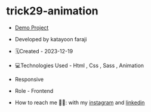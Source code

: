 # trick29-animation
- [Demo Project](https://katayoon-faraji-web.github.io/trick28-passwordGenerator//)

- Developed by katayoon faraji

- 🗓️Created - 2023-12-19

- 💻Technologies Used - Html , Css , Sass , Animation

- Responsive
  
- Role - Frontend

- How to reach me 👩🏻: with my [instagram](https://instagram.com/katayoon_faraji_web) and [linkedin](https://www.linkedin.com/in/katayoon-faraji-web-3b722b207r)
